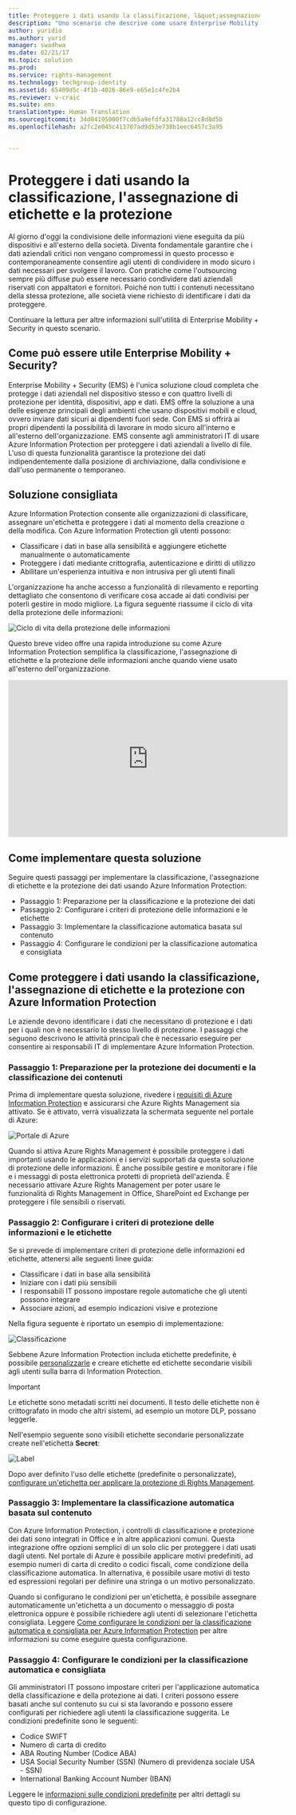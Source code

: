 ```yaml
---
title: Proteggere i dati usando la classificazione, l&quot;assegnazione di etichette e la protezione | Microsoft Docs
description: "Uno scenario che descrive come usare Enterprise Mobility + Security per classificare, assegnare un&quot;etichetta e proteggere i dati usando le funzionalità di Microsoft Azure Information Protection."
author: yuridio
ms.author: yurid
manager: swadhwa
ms.date: 02/21/17
ms.topic: solution
ms.prod: 
ms.service: rights-management
ms.technology: techgroup-identity
ms.assetid: 65409d5c-4f1b-4026-86e9-e65e1c4fe2b4
ms.reviewer: v-craic
ms.suite: ems
translationtype: Human Translation
ms.sourcegitcommit: 34d04195000f7cdb5a9efdfa31788a12cc8d8d5b
ms.openlocfilehash: a2fc2e045c413707ad9d53e738b1eec6457c3a95


---
```


# <a name="secure-data-using-classification-labeling-and-protection"></a>Proteggere i dati usando la classificazione, l'assegnazione di etichette e la protezione

Al giorno d'oggi la condivisione delle informazioni viene eseguita da più dispositivi e all'esterno della società.  Diventa fondamentale garantire che i dati aziendali critici non vengano compromessi in questo processo e contemporaneamente consentire agli utenti di condividere in modo sicuro i dati necessari per svolgere il lavoro. Con pratiche come l'outsourcing sempre più diffuse può essere necessario condividere dati aziendali riservati con appaltatori e fornitori. Poiché non tutti i contenuti necessitano della stessa protezione, alle società viene richiesto di identificare i dati da proteggere.

Continuare la lettura per altre informazioni sull'utilità di Enterprise Mobility + Security in questo scenario.

## <a name="how-can-enterprise-mobility--security-help-you"></a>Come può essere utile Enterprise Mobility + Security?

Enterprise Mobility + Security (EMS) è l'unica soluzione cloud completa che protegge i dati aziendali nel dispositivo stesso e con quattro livelli di protezione per identità, dispositivi, app e dati. EMS offre la soluzione a una delle esigenze principali degli ambienti che usano dispositivi mobili e cloud, ovvero inviare dati sicuri ai dipendenti fuori sede. Con EMS si offrirà ai propri dipendenti la possibilità di lavorare in modo sicuro all'interno e all'esterno dell'organizzazione. EMS consente agli amministratori IT di usare Azure Information Protection per proteggere i dati aziendali a livello di file. L'uso di questa funzionalità garantisce la protezione dei dati indipendentemente dalla posizione di archiviazione, dalla condivisione e dall'uso permanente o temporaneo.

## <a name="recommended-solution"></a>Soluzione consigliata

Azure Information Protection consente alle organizzazioni di classificare, assegnare un'etichetta e proteggere i dati al momento della creazione o della modifica. Con Azure Information Protection gli utenti possono:

- Classificare i dati in base alla sensibilità e aggiungere etichette manualmente o automaticamente
- Proteggere i dati mediante crittografia, autenticazione e diritti di utilizzo
- Abilitare un'esperienza intuitiva e non intrusiva per gli utenti finali

L'organizzazione ha anche accesso a funzionalità di rilevamento e reporting dettagliato che consentono di verificare cosa accade ai dati condivisi per poterli gestire in modo migliore. La figura seguente riassume il ciclo di vita della protezione delle informazioni:

![Ciclo di vita della protezione delle informazioni](./media/infoprotect-secure-classify-scenario/infoprotect-secure-classify-scenario-fig1.png)

Questo breve video offre una rapida introduzione su come Azure Information Protection semplifica la classificazione, l'assegnazione di etichette e la protezione delle informazioni anche quando viene usato all'esterno dell'organizzazione.

<iframe src="https://channel9.msdn.com/Shows/Mechanics/An-Introduction-to-Microsoft-Azure-Information-Protection/player" width="560" height="315" allowFullScreen frameBorder="0"></iframe>

## <a name="how-to-implement-this-solution"></a>Come implementare questa soluzione

Seguire questi passaggi per implementare la classificazione, l'assegnazione di etichette e la protezione dei dati usando Azure Information Protection:

- Passaggio 1: Preparazione per la classificazione e la protezione dei dati
- Passaggio 2: Configurare i criteri di protezione delle informazioni e le etichette
- Passaggio 3: Implementare la classificazione automatica basata sul contenuto
- Passaggio 4: Configurare le condizioni per la classificazione automatica e consigliata

## <a name="how-to-secure-data-using-classification-labeling-and-protection-with-azure-information-protection"></a>Come proteggere i dati usando la classificazione, l'assegnazione di etichette e la protezione con Azure Information Protection

Le aziende devono identificare i dati che necessitano di protezione e i dati per i quali non è necessario lo stesso livello di protezione. I passaggi che seguono descrivono le attività principali che è necessario eseguire per consentire ai responsabili IT di implementare Azure Information Protection.

### <a name="step-1-preparing-for-document-protection-and-content-classification"></a>Passaggio 1: Preparazione per la protezione dei documenti e la classificazione dei contenuti

Prima di implementare questa soluzione, rivedere i [requisiti di Azure Information Protection](/information-protection/get-started/requirements) e assicurarsi che Azure Rights Management sia attivato. Se è attivato, verrà visualizzata la schermata seguente nel portale di Azure:

![Portale di Azure](./media/infoprotect-secure-classify-scenario/infoprotect-secure-classify-scenario-fig2.png)

Quando si attiva Azure Rights Management è possibile proteggere i dati importanti usando le applicazioni e i servizi supportati da questa soluzione di protezione delle informazioni. È anche possibile gestire e monitorare i file e i messaggi di posta elettronica protetti di proprietà dell'azienda. È necessario attivare Azure Rights Management per poter usare le funzionalità di Rights Management in Office, SharePoint ed Exchange per proteggere i file sensibili o riservati.

### <a name="step-2-configure-information-protection-policies-and-labels"></a>Passaggio 2: Configurare i criteri di protezione delle informazioni e le etichette

Se si prevede di implementare criteri di protezione delle informazioni ed etichette, attenersi alle seguenti linee guida:

- Classificare i dati in base alla sensibilità
- Iniziare con i dati più sensibili
- I responsabili IT possono impostare regole automatiche che gli utenti possono integrare
- Associare azioni, ad esempio indicazioni visive e protezione

Nella figura seguente è riportato un esempio di implementazione:

![Classificazione](./media/infoprotect-secure-classify-scenario/infoprotect-secure-classify-scenario-fig3.png)

Sebbene Azure Information Protection includa etichette predefinite, è possibile [personalizzarle](/information-protection/deploy-use/configure-policy-new-label) e creare etichette ed etichette secondarie visibili agli utenti sulla barra di Information Protection.

> [!IMPORTANT]
> Le etichette sono metadati scritti nei documenti. Il testo delle etichette non è crittografato in modo che altri sistemi, ad esempio un motore DLP, possano leggerle.

Nell'esempio seguente sono visibili etichette secondarie personalizzate create nell'etichetta **Secret**:

![Label](./media/infoprotect-secure-classify-scenario/infoprotect-secure-classify-scenario-fig4.png)

Dopo aver definito l'uso delle etichette (predefinite o personalizzate), [configurare un'etichetta per applicare la protezione di Rights Management](/information-protection/deploy-use/configure-policy-new-label).

### <a name="step-3-implement-content-based-automatic-classification"></a>Passaggio 3: Implementare la classificazione automatica basata sul contenuto

Con Azure Information Protection, i controlli di classificazione e protezione dei dati sono integrati in Office e in altre applicazioni comuni. Questa integrazione offre opzioni semplici di un solo clic per proteggere i dati usati dagli utenti. Nel portale di Azure è possibile applicare motivi predefiniti, ad esempio numeri di carta di credito o codici fiscali, come condizione della classificazione automatica. In alternativa, è possibile usare motivi di testo ed espressioni regolari per definire una stringa o un motivo personalizzato.

Quando si configurano le condizioni per un'etichetta, è possibile assegnare automaticamente un'etichetta a un documento o messaggio di posta elettronica oppure è possibile richiedere agli utenti di selezionare l'etichetta consigliata. Leggere [Come configurare le condizioni per la classificazione automatica e consigliata per Azure Information Protection](/information-protection/deploy-use/configure-policy-classification) per altre informazioni su come eseguire questa configurazione.


### <a name="step-4-configure-conditions-for-automatic-and-recommended-classification"></a>Passaggio 4: Configurare le condizioni per la classificazione automatica e consigliata

Gli amministratori IT possono impostare criteri per l'applicazione automatica della classificazione e della protezione ai dati. I criteri possono essere basati anche sul contenuto su cui si sta lavorando e possono essere configurati per richiedere agli utenti la classificazione suggerita. Le condizioni predefinite sono le seguenti:

- Codice SWIFT
- Numero di carta di credito
- ABA Routing Number (Codice ABA)
- USA Social Security Number (SSN) (Numero di previdenza sociale USA - SSN)
- International Banking Account Number (IBAN)

Leggere le [informazioni sulle condizioni predefinite](/information-protection/deploy-use/configure-policy-classification#information-about-the-built-in-conditions) per altri dettagli su questo tipo di configurazione.



<!--HONumber=Feb17_HO4-->


